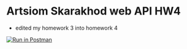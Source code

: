 # Artsiom Skarakhod web API HW4
- edited my homework 3 into homework 4 

[![Run in Postman](https://run.pstmn.io/button.svg)](https://app.getpostman.com/run-collection/78a3c00a678bc900cdb1#?env%5BwebAPI3%5D=W3sia2V5Ijoiand0VG9rZW4iLCJ2YWx1ZSI6IiIsImVuYWJsZWQiOnRydWV9XQ==)
